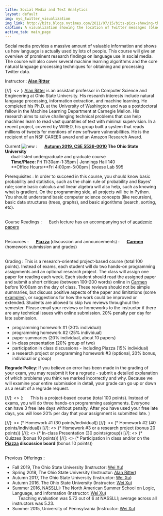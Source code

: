 ```yaml
---
title: Social Media and Text Analytics 
layout: default
img: nyc_twitter_visualization
img_link: http://bits.blogs.nytimes.com/2011/07/15/bits-pics-showing-the-location-of-tweets-and-flickr-photos/
caption: A visualization showing the location of Twitter messages (blue) and Flickr photos (orange) in New York City by Eric Fischer
active_tab: main_page 
---
```



Social media provides a massive amount of valuable information and shows us how language is actually used by lots of people. This course will give an overview of prominent research findings on language use in social media. The course will also cover several machine learning algorithms and the core natural language processing techniques for obtaining and processing Twitter data.


Instructor
: [**Alan Ritter**](http://aritter.github.io/)

[//]: <> (: [Alan Ritter](http://aritter.github.io/) is an assistant professor in Computer Science and Engineering at Ohio State University. His research interests include natural language processing, information extraction, and machine learning. He completed his Ph.D. at the University of Washington and was a postdoctoral fellow in the Machine Learning Department at Carnegie Mellon.  His research aims to solve challenging technical problems that can help machines learn to read vast quantities of text with minimal supervision.  In a recent project, covered by WIRED, his group built a system that reads millions of tweets for mentions of new software vulnerabilities.  He is the recipient of an NSF CAREER award and an Amazon Research Award.

Current ![new](assets/img/new_1.gif) 
: &nbsp;&nbsp;&nbsp;&nbsp; **[Autumn 2019, CSE 5539-0010](https://cse.osu.edu/department/courses/course-schedule) The Ohio State University** 
<br> &nbsp;&nbsp;&nbsp;&nbsp; dual-listed undergraduate and graduate course
<br> &nbsp;&nbsp;&nbsp;&nbsp; **Time/Place:** Fri 11:30am-1:35pm | Jennings Hall 140
<br> &nbsp;&nbsp;&nbsp;&nbsp; **Office Hours:**Fri 4:00pm-5:00pm | Dreese Lab 595

Prerequisites
: In order to succeed in this course, you should know basic probability and statistics, such as the chain rule of probability and Bayes' rule; some basic calculus and linear algebra will also help, such as knowing what is gradient. On the programming side, all projects will be in Python. You should understand basic computer science concepts (like recursion), basic data structures (trees, graphs), and basic algorithms (search, sorting, etc).  

<br>Course Readings
: &nbsp;&nbsp;&nbsp;&nbsp; Each lecture has an accompanying set of [academic papers](syllabus.html)

<br> Resources
: &nbsp;&nbsp;&nbsp;&nbsp; **[Piazza](https://piazza.com/class/k51hzd1mesz5k3)** (discussion and announcements)
: &nbsp;&nbsp;&nbsp;&nbsp; **[Carmen](https://osu.instructure.com/courses/75718)** (homework submission and grades)

<br>Grading
: This is a research-oriented project-based course (total 100 points). Instead of exams, each student will do two hands-on programming assignments and an optional research project. The class will assign one paper for reading each week. Each student should read the assigned paper and submit a short critique (between 100-200 words) online in [Carmen](https://carmen.osu.edu/) before 10:00am on the day of class. These reviews should not be simple summaries, but discuss positive aspects of the paper and limitations (some [examples](https://nlpers.blogspot.com/2016/08/some-papers-i-liked-at-acl-2016.html?m=0)), or suggestions for how the work could be improved or extended. Students are allowed to skip two reviews throughout the semester. Please email your reviews or homeworks to the instructor if there are any technical issues with online submission. 20% penalty per day for late submission.

- programming homework #1 (20% individual)
- programming homework #2 (25% individual) 
- paper summaries (20% individual, about 10 papers) 
- in-class presentation (20% group of two) 
- participation in class discussions - including Piazza (15% individual)
- a research project or programming homework #3 (optional, 20% bonus, individual or group)

**Regrade Policy**: If you believe an error has been made in the grading of your exam, you may resubmit it for a regrade - submit a detailed explanation of which problems you think we marked incorrectly and why. Because we will examine your entire submission in detail, your grade can go up or down as a result of a regrade request.

 
[//]: <> (: &nbsp;&nbsp;&nbsp;&nbsp; This is a project-based course (total 100 points). Instead of exams, you will do three hands-on programming assignments. Everyone can have 3 free late days without penalty. After you have used your free late days, you will lose 20% per day that your assignment is submitted late. )

[//]: <> (* Homework #1 (30 points/individual))
[//]: <> (* Homework #2 (40 points/individual))
[//]: <> (* Homework #3  or a research project (bonus 20 points))
[//]: <> (* In-class Presentation (30 points/group))
[//]: <> (* Quizzes (bonus 10 points))
[//]: <> (* Participation in class and/or on the **[Piazza](https://piazza.com/class/ishtc5j4j6h4p9) discussion board** (bonus 10 points))


<br>Previous Offerings
:
- Fall 2019, The Ohio State University (Instructor: [Wei Xu](http://cocoxu.github.io))
- Spring 2018, The Ohio State University (Instructor: [Alan Ritter](http://aritter.github.io))
- Autumn 2017, The Ohio State University (Instructor: [Wei Xu](http://cocoxu.github.io))
- Autumn 2016, The Ohio State University (Instructor: [Wei Xu](http://cocoxu.github.io))
- Summer 2016, [NASSLLI]((http://nasslli2016.rutgers.edu/about_nasslli.html)): The North American Summer School on Logic, Language, and Information (Instructor: [Wei Xu](http://cocoxu.github.io))
<br> &nbsp;&nbsp;&nbsp;&nbsp; Teaching evaluation was 5.72 out of 6 at NASSLLI; average across all instructors was 5.23. 
- Summer 2015, University of Pennsylvania (Instructor: [Wei Xu](http://cocoxu.github.io))


